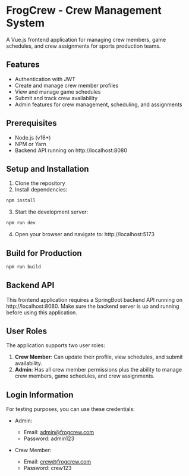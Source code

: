 # FrogCrew - Crew Management System

A Vue.js frontend application for managing crew members, game schedules, and crew assignments for sports production teams.

## Features

- Authentication with JWT
- Create and manage crew member profiles
- View and manage game schedules
- Submit and track crew availability
- Admin features for crew management, scheduling, and assignments

## Prerequisites

- Node.js (v16+)
- NPM or Yarn
- Backend API running on http://localhost:8080

## Setup and Installation

1. Clone the repository
2. Install dependencies:

```bash
npm install
```

3. Start the development server:

```bash
npm run dev
```

4. Open your browser and navigate to: http://localhost:5173

## Build for Production

```bash
npm run build
```

## Backend API

This frontend application requires a SpringBoot backend API running on http://localhost:8080. Make sure the backend server is up and running before using this application.

## User Roles

The application supports two user roles:

1. **Crew Member**: Can update their profile, view schedules, and submit availability.
2. **Admin**: Has all crew member permissions plus the ability to manage crew members, game schedules, and crew assignments.

## Login Information

For testing purposes, you can use these credentials:

- Admin:

  - Email: admin@frogcrew.com
  - Password: admin123

- Crew Member:
  - Email: crew@frogcrew.com
  - Password: crew123
